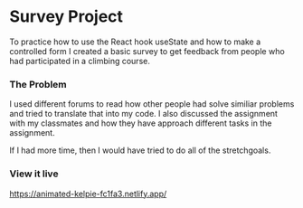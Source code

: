 # Survey Project

To practice how to use the React hook useState and how to make a controlled form I created a basic survey to get feedback from people who had participated in a climbing course.

### The Problem

I used different forums to read how other people had solve similiar problems and tried to translate that into my code. I also discussed the assignment with my classmates and how they have approach different tasks in the assignment.

If I had more time, then I would have tried to do all of the stretchgoals.

### View it live

https://animated-kelpie-fc1fa3.netlify.app/
